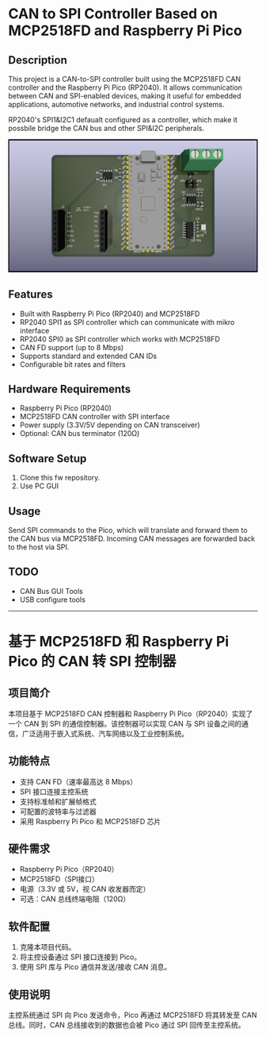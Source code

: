 # CAN to SPI Controller Based on MCP2518FD and Raspberry Pi Pico

## Description

This project is a CAN-to-SPI controller built using the MCP2518FD CAN controller and the Raspberry Pi Pico (RP2040). It allows communication between CAN and SPI-enabled devices, making it useful for embedded applications, automotive networks, and industrial control systems.

RP2040's SPI1&I2C1 defaualt configured as a controller, which make it possbile bridge the CAN bus and other SPI&I2C peripherals.

![RP2040-CAN-Bridge](https://github.com/rt4bc/Rpi-Pico-Bridge-CAN-SPI/blob/master/output/RP2040-Bridge-CAN-SPI.png)

## Features
- Built with Raspberry Pi Pico (RP2040) and MCP2518FD
- RP2040 SPI1 as SPI controller which can communicate with mikro interface
- RP2040 SPI0 as SPI controller which works with MCP2518FD
- CAN FD support (up to 8 Mbps)
- Supports standard and extended CAN IDs
- Configurable bit rates and filters

## Hardware Requirements

- Raspberry Pi Pico (RP2040)
- MCP2518FD CAN controller with SPI interface
- Power supply (3.3V/5V depending on CAN transceiver)
- Optional: CAN bus terminator (120Ω)

## Software Setup

1. Clone this fw repository.
2. Use PC GUI 

## Usage

Send SPI commands to the Pico, which will translate and forward them to the CAN bus via MCP2518FD. Incoming CAN messages are forwarded back to the host via SPI.

## TODO

- CAN Bus GUI Tools
- USB configure tools

---

# 基于 MCP2518FD 和 Raspberry Pi Pico 的 CAN 转 SPI 控制器

## 项目简介

本项目基于 MCP2518FD CAN 控制器和 Raspberry Pi Pico（RP2040）实现了一个 CAN 到 SPI 的通信控制器。该控制器可以实现 CAN 与 SPI 设备之间的通信，广泛适用于嵌入式系统、汽车网络以及工业控制系统。

## 功能特点

- 支持 CAN FD（速率最高达 8 Mbps）
- SPI 接口连接主控系统
- 支持标准帧和扩展帧格式
- 可配置的波特率与过滤器
- 采用 Raspberry Pi Pico 和 MCP2518FD 芯片

## 硬件需求

- Raspberry Pi Pico（RP2040）
- MCP2518FD（SPI接口）
- 电源（3.3V 或 5V，视 CAN 收发器而定）
- 可选：CAN 总线终端电阻（120Ω）

## 软件配置

1. 克隆本项目代码。
3. 将主控设备通过 SPI 接口连接到 Pico。
4. 使用 SPI 库与 Pico 通信并发送/接收 CAN 消息。

## 使用说明

主控系统通过 SPI 向 Pico 发送命令，Pico 再通过 MCP2518FD 将其转发至 CAN 总线。同时，CAN 总线接收到的数据也会被 Pico 通过 SPI 回传至主控系统。

